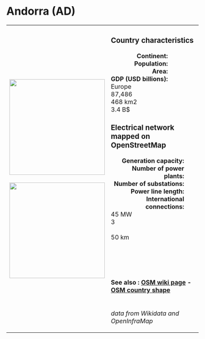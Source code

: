 # Andorra (AD)

<table width="90%">
<tr>
<td>
<img src="http://commons.wikimedia.org/wiki/Special:FilePath/Flag%20of%20Andorra.svg" width="250">
<br><br>
<img src="http://commons.wikimedia.org/wiki/Special:FilePath/Andorra%20on%20the%20globe%20%28Europe%20centered%29.svg" width="250"></td>
<td>
<h3>Country characteristics</h3>
<div style="display: inline-block;text-align:right;margin-right:30px;font-weight: bold;">
Continent:<br>Population:<br>Area:<br>GDP (USD billions):
</div>
<div style="display: inline-block;">
Europe<br>87,486<br>468 km2<br>3.4 B$
</div>
<h3>Electrical network mapped on OpenStreetMap</h3>
<div style="display: inline-block;text-align:right;margin-right:30px;font-weight: bold;">Generation capacity:<br>
Number of power plants:<br>
Number of substations:<br>
Power line length:<br>
International connections:<br>
</div>
<div style="display: inline-block;">45 MW<br>
3<br>
<br>
50 km<br>
<br>
</div>

<br><br><h4>See also :
<a href="https://wiki.openstreetmap.org/wiki/Power_networks/Andorra" target="_blank">OSM wiki page</a> -
<a href="https://openstreetmap.org/relation/9407" target="_blank">OSM country shape</a>
</h4>

<br><i>data from Wikidata and OpenInfraMap</i>
</td>
</tr>
</table>




